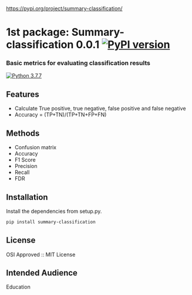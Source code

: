 
https://pypi.org/project/summary-classification/

# 1st package: Summary-classification 0.0.1 [![PyPI version](https://badge.fury.io/py/0.0.1.svg)](https://badge.fury.io/py/0.0.1)
### Basic metrics for evaluating classification results

[![Python 3.7.7](https://img.shields.io/pypi/pyversions/python-gitlab.svg)](https://www.python.org/downloads/release/python-360/)
## Features

- Calculate True positive, true negative, false positive and false negative
- Accuracy = (TP+TN)/(TP+TN+FP+FN)


## Methods
* Confusion matrix
* Accuracy
* F1 Score
* Precision 
* Recall
* FDR

## Installation


Install the dependencies from setup.py.

```sh
pip install summary-classification
```

## License
OSI Approved :: MIT License

## Intended Audience
Education
